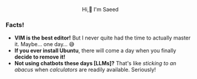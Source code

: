  <div align="center">
Hi,👋 I'm Saeed 
</div>

### Facts!

- **VIM is the best editor!** But I never quite had the time to actually master it. Maybe… one day… 😅
- **If you ever install Ubuntu**, there will come a day when you finally **decide to remove it!**
- **Not using chatbots these days [LLMs]?** That's like _sticking to an abacus_ when _calculators_ are readily available. Seriously!







